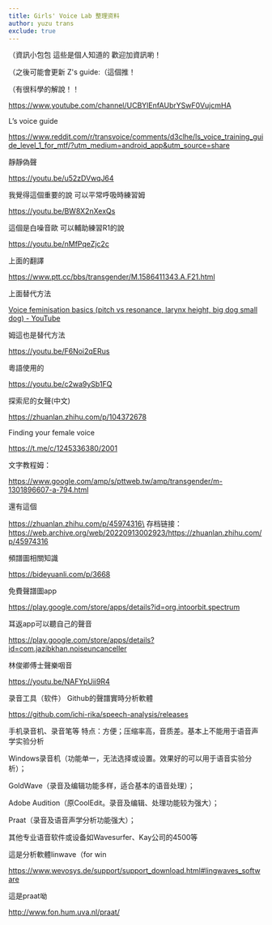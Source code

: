 ```yaml
---
title: Girls' Voice Lab 整理资料
author: yuzu trans
exclude: true
---
```


（資訊小包包 這些是個人知道的 歡迎加資訊喲！

（之後可能會更新 Z's guide:（這個推！

（有很科學的解說！！

https://www.youtube.com/channel/UCBYlEnfAUbrYSwF0VujcmHA

L’s voice guide

https://www.reddit.com/r/transvoice/comments/d3clhe/ls_voice_training_guide_level_1_for_mtf/?utm_medium=android_app&utm_source=share

靜靜偽聲

https://youtu.be/u52zDVwqJ64

我覺得這個重要的說 可以平常呼吸時練習姆

https://youtu.be/BW8X2nXexQs

這個是白噪音歐 可以輔助練習R1的說

https://youtu.be/nMfPqeZjc2c

上面的翻譯

https://www.ptt.cc/bbs/transgender/M.1586411343.A.F21.html

上面替代方法

[Voice feminisation basics (pitch vs resonance, larynx height, big dog small dog) - YouTube](https://m.youtube.com/watch?feature=youtu.be&v=mx4dPWKVt9o)

姆這也是替代方法

https://youtu.be/F6Noi2qERus

粵語使用的

https://youtu.be/c2wa9ySb1FQ

探索尼的女聲(中文)

https://zhuanlan.zhihu.com/p/104372678

Finding your female voice

https://t.me/c/1245336380/2001

文字教程姆：

https://www.google.com/amp/s/pttweb.tw/amp/transgender/m-1301896607-a-794.html

還有這個

https://zhuanlan.zhihu.com/p/45974316\
存档链接：https://web.archive.org/web/20220913002923/https://zhuanlan.zhihu.com/p/45974316

頻譜圖相關知識

https://bideyuanli.com/p/3668

免費聲譜圖app

https://play.google.com/store/apps/details?id=org.intoorbit.spectrum

耳返app可以聽自己的聲音

https://play.google.com/store/apps/details?id=com.jazibkhan.noiseuncanceller

林俊卿傅士聲樂咽音

https://youtu.be/NAFYpUii9R4

录音工具（软件）
Github的聲譜實時分析軟體

https://github.com/ichi-rika/speech-analysis/releases

手机录音机、录音笔等 特点：方便；压缩率高，音质差。基本上不能用于语音声学实验分析

Windows录音机（功能单一，无法选择或设置。效果好的可以用于语音实验分析）；

GoldWave（录音及编辑功能多样，适合基本的语音处理）；

Adobe Audition（原CoolEdit。录音及编辑、处理功能较为强大）；

Praat（录音及语音声学分析功能强大）；

其他专业语音软件或设备如Wavesurfer、Kay公司的4500等

這是分析軟體linwave（for win

https://www.wevosys.de/support/support_download.html#lingwaves_software

這是praat呦

http://www.fon.hum.uva.nl/praat/
